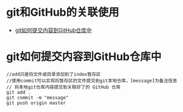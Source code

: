 # git和GitHub的关联使用



<!-- GFM-TOC -->
* [git如何提交内容到GitHub仓库中](#git如何提交内容到GitHub仓库中)








# git如何提交内容到GitHub仓库中

```
//add只是将文件或目录添加到了index暂存区
//使用commit可以实现将暂存区的文件提交到git本地仓库，[message]为备注信息
// 将本地git仓库内容提交到关联好了的 GitHub 仓库 
git add .
git commit -m "message"
git push origin master
```